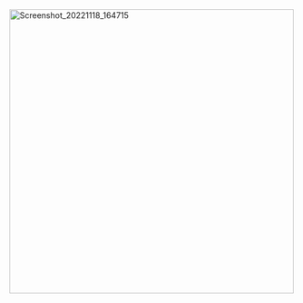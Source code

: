 <img width="501" alt="Screenshot_20221118_164715" src="https://user-images.githubusercontent.com/82465076/202672837-675fda29-8993-4086-914b-2c64235f7891.png">
